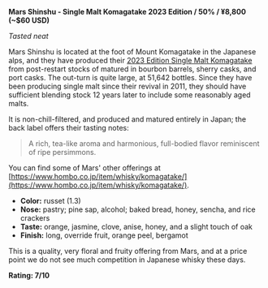 **Mars Shinshu - Single Malt Komagatake 2023 Edition / 50% / ¥8,800 (~$60 USD)**

*Tasted neat*

Mars Shinshu is located at the foot of Mount Komagatake in the Japanese alps, and they have produced their [2023 Edition Single Malt Komagatake](https://www.hombo.co.jp/product/mars-singlemalt-komagatake-2023-edition/) from post-restart stocks of matured in bourbon barrels, sherry casks, and port casks.  The out-turn is quite large, at 51,642 bottles.  Since they have been producing single malt since their revival in 2011, they should have sufficient blending stock 12 years later to include some reasonably aged malts.

It is non-chill-filtered, and produced and matured entirely in Japan; the back label offers their tasting notes:

> A rich, tea-like aroma and harmonious, full-bodied flavor reminiscent of ripe persimmons.

You can find some of Mars' other offerings at [https://www.hombo.co.jp/item/whisky/komagatake/](https://www.hombo.co.jp/item/whisky/komagatake/).

* **Color:** russet (1.3)
* **Nose:** pastry; pine sap, alcohol; baked bread, honey, sencha, and rice crackers
* **Taste:** orange, jasmine, clove, anise, honey, and a slight touch of oak
* **Finish:** long, override fruit, orange peel, bergamot

This is a quality, very floral and fruity offering from Mars, and at a price point we do not see much competition in Japanese whisky these days.

**Rating: 7/10**
